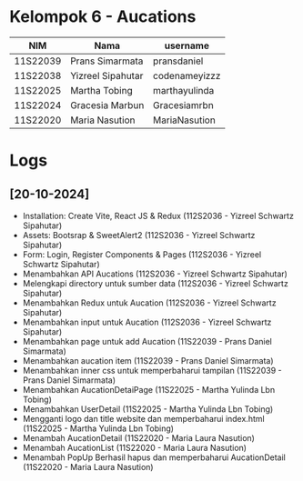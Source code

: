 # Kelompok 6 - Aucations

| NIM      | Nama              | username      |
| -------- | ----------------- | ------------- |
| 11S22039 | Prans Simarmata   | pransdaniel   |
| 11S22038 | Yizreel Sipahutar | codenameyizzz |
| 11S22025 | Martha Tobing     | marthayulinda |
| 11S22024 | Gracesia Marbun   | Gracesiamrbn  |
| 11S22020 | Maria Nasution    | MariaNasution |

# Logs

## [20-10-2024]

- Installation: Create Vite, React JS & Redux (112S2036 - Yizreel Schwartz Sipahutar)
- Assets: Bootsrap & SweetAlert2 (112S2036 - Yizreel Schwartz Sipahutar)
- Form: Login, Register Components & Pages (112S2036 - Yizreel Schwartz Sipahutar)
- Menambahkan API Aucations (112S2036 - Yizreel Schwartz Sipahutar)
- Melengkapi directory untuk sumber data (112S2036 - Yizreel Schwartz Sipahutar)
- Menambahkan Redux untuk Aucation (112S2036 - Yizreel Schwartz Sipahutar)
- Menambahkan input untuk Aucation (112S2036 - Yizreel Schwartz Sipahutar)
- Menambahkan page untuk add Aucation (11S22039 - Prans Daniel Simarmata)
- Menambahkan aucation item (11S22039 - Prans Daniel Simarmata)
- Menambahkan inner css untuk memperbaharui tampilan (11S22039 - Prans Daniel Simarmata)
- Menambahkan AucationDetaiPage (11S22025 - Martha Yulinda Lbn Tobing)
- Menambahkan UserDetail (11S22025 - Martha Yulinda Lbn Tobing)
- Mengganti logo dan title website dan memperbaharui index.html (11S22025 - Martha Yulinda Lbn Tobing)
- Menambah AucationDetail (11S22020 - Maria Laura Nasution)
- Menambah AucationList (11S22020 - Maria Laura Nasution)
- Menambah PopUp Berhasil hapus dan memperbaharui AucationDetail (11S22020 - Maria Laura Nasution)
